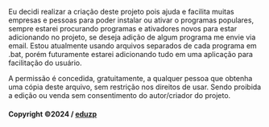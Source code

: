 Eu decidi realizar a criação deste projeto pois ajuda e facilita muitas empresas e pessoas para poder instalar ou ativar o programas populares, sempre estarei procurando programas e ativadores novos para estar adicionando no projeto, se deseja adição de algum programa me envie via email. Estou atualmente usando arquivos separados de cada programa em .bat, porém futuramente estarei adicionando tudo em uma aplicação para facilitação do usuário.


A permissão é concedida, gratuitamente, a qualquer pessoa que obtenha uma cópia deste arquivo, sem restrição nos direitos de usar. Sendo proibida a edição ou venda sem consentimento do autor/criador do projeto.
#### Copyright ©2024 / [eduzp](https://github.com/eduzp)
